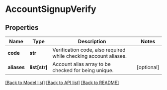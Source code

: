 # AccountSignupVerify

## Properties
Name | Type | Description | Notes
------------ | ------------- | ------------- | -------------
**code** | **str** | Verification code, also required while checking account aliases. | 
**aliases** | **list[str]** | Account alias array to be checked for being unique. | [optional] 

[[Back to Model list]](../README.md#documentation-for-models) [[Back to API list]](../README.md#documentation-for-api-endpoints) [[Back to README]](../README.md)


